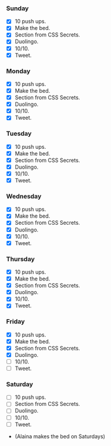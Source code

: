 ### Sunday

- [x] 10 push ups.
- [x] Make the bed.
- [x] Section from CSS Secrets.
- [x] Duolingo.
- [x] 10/10.
- [x] Tweet.

### Monday

- [x] 10 push ups.
- [x] Make the bed.
- [x] Section from CSS Secrets.
- [x] Duolingo.
- [x] 10/10.
- [x] Tweet.

### Tuesday

- [x] 10 push ups.
- [x] Make the bed.
- [x] Section from CSS Secrets.
- [x] Duolingo.
- [x] 10/10.
- [x] Tweet.

### Wednesday

- [x] 10 push ups.
- [x] Make the bed.
- [x] Section from CSS Secrets.
- [x] Duolingo.
- [x] 10/10.
- [x] Tweet.

### Thursday

- [x] 10 push ups.
- [x] Make the bed.
- [x] Section from CSS Secrets.
- [x] Duolingo.
- [x] 10/10.
- [x] Tweet.

### Friday

- [x] 10 push ups.
- [x] Make the bed.
- [x] Section from CSS Secrets.
- [x] Duolingo.
- [ ] 10/10.
- [ ] Tweet.

### Saturday

- [ ] 10 push ups.
- [ ] Section from CSS Secrets.
- [ ] Duolingo.
- [ ] 10/10.
- [ ] Tweet.
- (Alaina makes the bed on Saturdays)